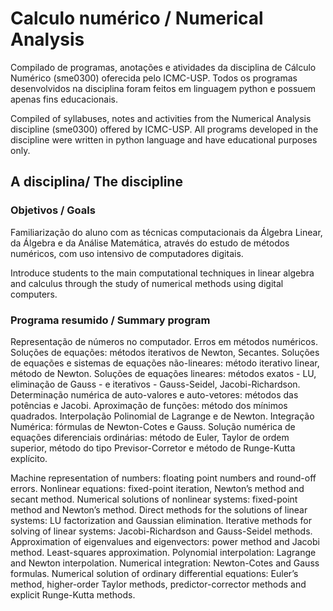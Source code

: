 # **Calculo numérico** / **Numerical Analysis**

Compilado de programas, anotações e atividades da disciplina de Cálculo Numérico (sme0300) oferecida pelo ICMC-USP. Todos os programas desenvolvidos na disciplina foram feitos em linguagem python e possuem apenas fins educacionais.

Compiled of syllabuses, notes and activities from the Numerical Analysis discipline (sme0300) offered by ICMC-USP. All programs developed in the discipline were written in python language and have educational purposes only.

## A disciplina/ The discipline

### Objetivos / Goals

Familiarização do aluno com as técnicas computacionais da Álgebra Linear, da Álgebra e da Análise Matemática, através do estudo de métodos numéricos, com uso intensivo de computadores digitais.
 
Introduce students to the main computational techniques in linear algebra and calculus through the study of numerical methods using digital computers.

### Programa resumido / Summary program

Representação de números no computador. Erros em métodos numéricos. Soluções de equações: métodos iterativos de Newton, Secantes. Soluções de equações e sistemas de equações não-lineares: método iterativo linear, método de Newton. Soluções de equações lineares: métodos exatos - LU, eliminação de Gauss - e iterativos - Gauss-Seidel, Jacobi-Richardson. Determinação numérica de auto-valores e auto-vetores: métodos das potências e Jacobi. Aproximação de funções: método dos mínimos quadrados. Interpolação Polinomial de Lagrange e de Newton. Integração Numérica: fórmulas de Newton-Cotes e Gauss. Solução numérica de equações diferenciais ordinárias: método de Euler, Taylor de ordem superior, método do tipo Previsor-Corretor e método de Runge-Kutta explícito.
 
Machine representation of numbers: floating point numbers and round-off errors. Nonlinear equations: fixed-point iteration, Newton’s method and secant method. Numerical solutions of nonlinear systems: fixed-point method and Newton’s method. Direct methods for the solutions of linear systems: LU factorization and Gaussian elimination. Iterative methods for solving of linear systems: Jacobi-Richardson and Gauss-Seidel methods. Approximation of eigenvalues and eigenvectors: power method and Jacobi method. Least-squares approximation. Polynomial interpolation: Lagrange and Newton interpolation. Numerical integration: Newton-Cotes and Gauss formulas. Numerical solution of ordinary differential equations: Euler’s method, higher-order Taylor methods, predictor-corrector methods and explicit Runge-Kutta methods.
